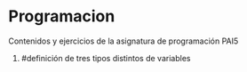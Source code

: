 # Programacion
Contenidos y ejercicios de la asignatura de programación PAI5
1. #definición de tres tipos distintos de variables
